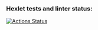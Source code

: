 ### Hexlet tests and linter status:
[![Actions Status](https://github.com/shustikov/ansible-deploy-project-76/actions/workflows/hexlet-check.yml/badge.svg)](https://github.com/shustikov/ansible-deploy-project-76/actions)